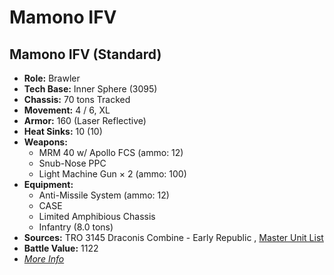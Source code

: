 # Mamono IFV 

## Mamono IFV (Standard) 

- **Role:** Brawler 
- **Tech Base:** Inner Sphere (3095) 
- **Chassis:** 70 tons Tracked 
- **Movement:** 4 / 6, XL 
- **Armor:** 160 (Laser Reflective) 
- **Heat Sinks:** 10 (10) 
- **Weapons:** 
  - MRM 40 w/ Apollo FCS (ammo: 12) 
  - Snub-Nose PPC 
  - Light Machine Gun × 2 (ammo: 100) 
- **Equipment:** 
  - Anti-Missile System (ammo: 12) 
  - CASE 
  - Limited Amphibious Chassis 
  - Infantry (8.0 tons) 
- **Sources:** TRO 3145 Draconis Combine - Early Republic , [Master Unit List](http://masterunitlist.info/Unit/Details/6385) 
- **Battle Value:** 1122 
- [*More Info*](mamono_ifv/mamono_ifv_standard.md) 

